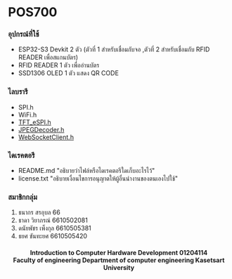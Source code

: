 # POS700

### อุปกรณ์ที่ใช้
* ESP32-S3 Devkit 2 ตัว
(ตัวที่ 1 สำหรับเชื่อมกับจอ
,ตัวที่ 2 สำหรับเชื่อมกับ RFID READER เพื่อสแกนบัตร)
* RFID READER 1 ตัว เพื่ออ่านบัตร
* SSD1306 OLED 1 ตัว แสดง QR CODE

### ไลบรารี
- SPI.h
- WiFi.h
- [TFT_eSPI.h](https://github.com/Bodmer/TFT_eSPI)
- [JPEGDecoder.h](https://github.com/Bodmer/JPEGDecoder)
- [WebSocketClient.h](https://github.com/brandenhall/Arduino-Websocket/tree/master)

### ไดเรคตอรี
- README.md   "อธิบายว่าไฟล์หรือไดเรคตอรีใดเก็บอะไรไว้"
- license.txt   "อธิบายเงื่อนไขการอนุญาตให้ผู้อื่นนำงานของตนเองไปใช้"


### สมาชิกกลุ่ม
1. ธนากร สรอุบล 66
2. ธาดา วิยาภรณ์ 6610502081
3. ดนัยพัชร เพ็งกุล 6610505381
4. ธยศ ขันทะยศ 6610505420


<h4 align="center">Introduction to Computer Hardware Development 01204114 <br> Faculty of engineering  Department of computer engineering Kasetsart University</h4>
